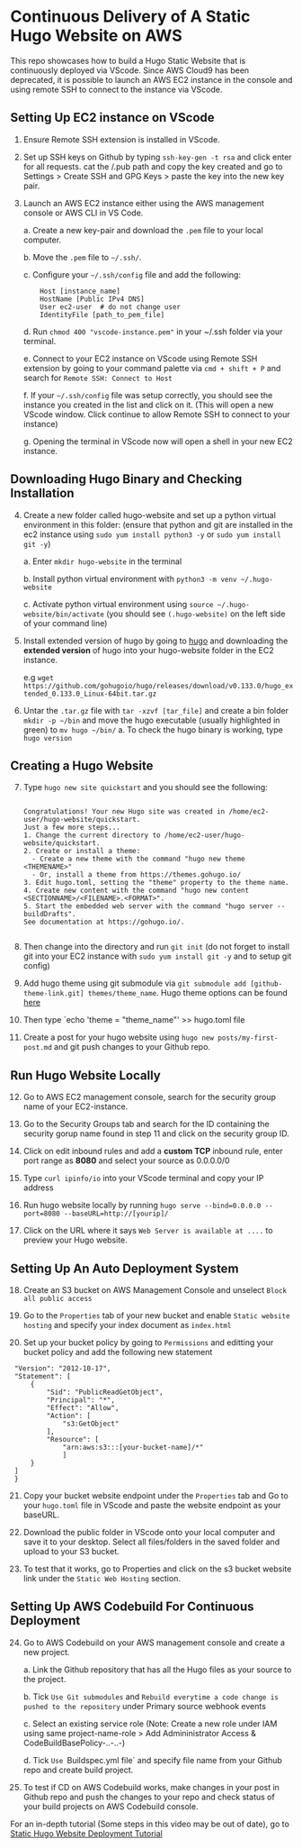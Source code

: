 # Continuous Delivery of A Static Hugo Website on AWS
This repo showcases how to build a Hugo Static Website that is continuously deployed via VScode. Since AWS Cloud9 has been deprecated, it is possible to launch an AWS EC2 instance in the console and using remote SSH to connect to the instance via VScode. 

## Setting Up EC2 instance on VScode
1. Ensure Remote SSH extension is installed in VScode.

2. Set up SSH keys on Github by typing `ssh-key-gen -t rsa` and click enter for all requests. cat the /.pub path and copy the key created and go to Settings > Create SSH and GPG Keys > paste the key into the new key pair.

3. Launch an AWS EC2 instance either using the AWS management console or AWS CLI in VS Code.

    a. Create a new key-pair and download the `.pem` file to your local computer.
    
    b. Move the `.pem` file to `~/.ssh/`.
    
    c. Configure your `~/.ssh/config` file and add the following:

    ```plaintext
        Host [instance_name]
        HostName [Public IPv4 DNS]
        User ec2-user  # do not change user
        IdentityFile [path_to_pem_file]
    ```

    d. Run `chmod 400 "vscode-instance.pem"` in your ~/.ssh folder via your terminal.
   
    e. Connect to your EC2 instance on VScode using Remote SSH extension by going to your command palette via `cmd + shift + P` and search for `Remote SSH: Connect to Host`

    f. If your `~/.ssh/config` file was setup correctly, you should see the instance you created in the list and click on it. (This will open a new VScode window. Click continue to allow Remote SSH to connect to your instance)

    g. Opening the terminal in VScode now will open a shell in your new EC2 instance.

## Downloading Hugo Binary and Checking Installation
4. Create a new folder called hugo-website and set up a python virtual environment in this folder: (ensure that python and git are installed in the ec2 instance using `sudo yum install python3 -y` or `sudo yum install git -y`)
   
    a. Enter `mkdir hugo-website` in the terminal
   
    b. Install python virtual environment with `python3 -m venv ~/.hugo-website`
   
    c. Activate python virtual environment using `source ~/.hugo-website/bin/activate` (you should see `(.hugo-website)` on the left side of your command line)

5. Install extended version of hugo by going to [hugo](https://github.com/gohugoio/hugo/releases) and downloading the **extended version** of hugo into your hugo-website folder in the EC2 instance.

   e.g `wget https://github.com/gohugoio/hugo/releases/download/v0.133.0/hugo_extended_0.133.0_Linux-64bit.tar.gz`

6. Untar the `.tar.gz` file with `tar -xzvf [tar_file]` and create a bin folder `mkdir -p ~/bin` and move the hugo executable (usually highlighted in green) to `mv hugo ~/bin/`
    a. To check the hugo binary is working, type `hugo version`

## Creating a Hugo Website
7. Type `hugo new site quickstart` and you should see the following:
   ```
   
   Congratulations! Your new Hugo site was created in /home/ec2-user/hugo-website/quickstart.
   Just a few more steps...
   1. Change the current directory to /home/ec2-user/hugo-website/quickstart.
   2. Create or install a theme:
     - Create a new theme with the command "hugo new theme <THEMENAME>"
     - Or, install a theme from https://themes.gohugo.io/
   3. Edit hugo.toml, setting the "theme" property to the theme name.
   4. Create new content with the command "hugo new content <SECTIONNAME>/<FILENAME>.<FORMAT>".
   5. Start the embedded web server with the command "hugo server --buildDrafts".
   See documentation at https://gohugo.io/.
  

8. Then change into the directory and run `git init` (do not forget to install git into your EC2 instance with `sudo yum install git -y` and to setup git config)

9. Add hugo theme using git submodule via `git submodule add [github-theme-link.git] themes/theme_name`. Hugo theme options can be found [here](https://themes.gohugo.io/)

10. Then type `echo 'theme = "theme_name"' >> hugo.toml file

11. Create a post for your hugo website using `hugo new posts/my-first-post.md` and git push changes to your Github repo. 

## Run Hugo Website Locally
12. Go to AWS EC2 management console, search for the security group name of your EC2-instance.

13. Go to the Security Groups tab and search for the ID containing the security gorup name found in step 11 and click on the security group ID.

14. Click on edit inbound rules and add a **custom TCP** inbound rule, enter port range as **8080** and select your source as 0.0.0.0/0

15. Type `curl ipinfo/io` into your VScode terminal and copy your IP address

16. Run hugo website locally by running `hugo serve --bind=0.0.0.0 --port=8080 --baseURL=http://[yourip]/`

17. Click on the URL where it says `Web Server is available at ....` to preview your Hugo website. 

## Setting Up An Auto Deployment System
18. Create an S3 bucket on AWS Management Console and unselect `Block all public access`
    
19. Go to the `Properties` tab of your new bucket and enable `Static website hosting` and specify your index document as `index.html`

20. Set up your bucket policy by going to `Permissions` and editting your bucket policy and add the following new statement

   ```plaintext{
	"Version": "2012-10-17",
	"Statement": [
		{
			"Sid": "PublicReadGetObject",
			"Principal": "*",
			"Effect": "Allow",
			"Action": [
				"s3:GetObject"
			],
			"Resource": [
			    "arn:aws:s3:::[your-bucket-name]/*"
			    ]
		}
	]
	}
```

21. Copy your bucket website endpoint under the `Properties` tab and Go to your `hugo.toml` file in VScode and paste the website endpoint as your baseURL.

22. Download the public folder in VScode onto your local computer and save it to your desktop. Select all files/folders in the saved folder and upload to your S3 bucket. 

23. To test that it works, go to Properties and click on the s3 bucket website link under the `Static Web Hosting` section.

## Setting Up AWS Codebuild For Continuous Deployment
24. Go to AWS Codebuild on your AWS management console and create a new project.
    
    a. Link the Github repository that has all the Hugo files as your source to the project.
    
    b. Tick `Use Git submodules` and `Rebuild everytime a code change is pushed to the repository` under Primary source webhook events
    
    c. Select an existing service role (Note: Create a new role under IAM using same project-name-role > Add Admininistrator Access & CodeBuildBasePolicy-..-..-)
    
    d. Tick `Use `Buildspec.yml file` and specify file name from your Github repo and create build project.

25. To test if CD on AWS Codebuild works, make changes in your post in Github repo and push the changes to your repo and check status of your build projects on AWS Codebuild console.

For an in-depth tutorial (Some steps in this video may be out of date), go to [Static Hugo Website Deployment Tutorial](https://www.youtube.com/watch?v=I-HTdojGdHs)
